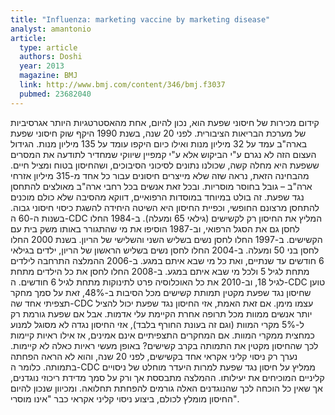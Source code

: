 ```yaml
---
title: "Influenza: marketing vaccine by marketing disease"
analyst: amantonio
article:
  type: article
  authors: Doshi
  year: 2013
  magazine: BMJ
  link: http://www.bmj.com/content/346/bmj.f3037
  pubmed: 23682040
---
```


קידום מכירות של חיסוני שפעת הוא, נכון להיום, אחת מהאסטרטגיות היותר אגרסיביות של מערכת הבריאות הציבורית. לפני 20 שנה, בשנת 1990 היקף שוק חיסוני שפעת בארה"ב עמד על 32 מיליון מנות ואילו כיום היקפו עומד על 135 מיליון מנות. הגידול העצום הזה לא נגרם ע"י הביקוש אלא ע"י קמפיין שיווקי שמחדיר לתודעה את המסרים ששפעת היא מחלה קשה, שכולנו נתונים לסיכוני הסיבוכים, ושהחיסון בטוח ומציל חיים. מהבחינה הזאת, נראה שזה שלא מייצרים חיסונים עבור כל אחד מ-315 מיליון אזרחי ארה"ב – גובל בחוסר מוסריות. ובכל זאת אנשים בכל רחבי ארה"ב מאולצים להתחסן נגד שפעת. זה בולט במיוחד במוסדות הרפואיים, דווקא מהסיבה שלא כולם מוכנים להתחסן מרצונם החופשי, וכפיית החיסון היא השיטה היחידה להשגת כיסוי חיסוני גבוה.
בשנות ה-60 ה-CDC המליץ את החיסון רק לקשישים (גילאי 65 ומעלה). ב-1984 החלו לחסן גם את הסגל הרפואי, וב-1987 הוסיפו את מי שהתגורר באותו משק בית עם הקשישים. ב-1997 החלו לחסן נשים בשליש השני והשלישי של הריון. בשנת 2000 החלו לחסן בני 50 ומעלה. ב-2004 החלו לחסן נשים בשליש הראשון של הריון, ילדים בגילאי 6 חודשים עד שנתיים, ואת כל מי שבא איתם במגע. ב-2006 ההמלצה התרחבה לילדים מתחת לגיל 5 ולכל מי שבא איתם במגע. ב-2008 החלו לחסן את כל הילדים מתחת לגיל 18, וב-2010 את כל האוכלוסיה פרט לתינוקות מתחת לגיל 6 חודשים.
ה-CDC טוען שחיסון נגד שפעת מקטין תמותת קשישים מכל הסיבות ב-48%, זאת על סמך מחקר תצפיתי אחד שה-CDC עצמו מימן. אם זאת האמת, אזי החיסון נגד שפעת יכול להציל יותר אנשים ממוות מכל תרופה אחרת הקיימת עלי אדמות. אבל אם שפעת גורמת רק ל-5% מקרי המוות (וגם זה בעונת החורף בלבד), אזי החיסון נגדה לא מסוגל למנוע כמחצית ממקרי המוות.
אם המחקרים התצפיתיים אינם אמינים, אז אילו ראיות קיימות לכך שהחיסון מקטין את התמותה בקרב קשישים? באופן מעשי ראיות כאלה לא קיימות. נערך רק ניסוי קליני אקראי אחד בקשישים, לפני 20 שנה, והוא לא הראה הפחתה בתמותה. כלומר ה-CDC ממליץ על חיסון נגד שפעת למרות היעדר מוחלט של ניסויים קליניים המוכיחים את יעילותו. ההמלצה מתבססת אך ורק על סמך מדידת ריכוזי נוגדנים, אך שאין כל הוכחה לכך שהנוגדנים האלה גורמים להפחתת תחלואה. ומכיוון שנכון להיום החיסון מומלץ לכולם, ביצוע ניסוי קליני אקראי כבר "אינו מוסרי".
